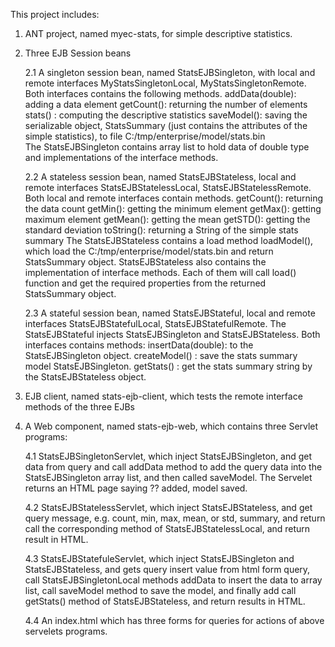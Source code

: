 This project includes:

1. ANT project, named myec-stats, for simple descriptive statistics. 
2. Three EJB Session beans

	2.1 A singleton session bean, named StatsEJBSingleton, with local and remote interfaces MyStatsSingletonLocal, MyStatsSingletonRemote. 
		Both interfaces contains the following methods.
			addData(double): adding a data element
			getCount(): returning the number of elements
			stats() : computing the descriptive statistics
			saveModel(): saving the serializable object, StatsSummary (just contains the attributes of the simple statistics), to file C:/tmp/enterprise/model/stats.bin	
		The StatsEJBSingleton contains array list to hold data of double type and implementations of the interface methods.
	
	2.2 A stateless session bean, named StatsEJBStateless, local and remote interfaces StatsEJBStatelessLocal, StatsEJBStatelessRemote. 
		Both local and remote interfaces contain methods.
			getCount(): returning the data count
			getMin():   getting the minimum element
			getMax():   getting maximum element
			getMean():  getting the mean
			getSTD():   getting the standard deviation
			toString(): returning a String of the simple stats summary
		The StatsEJBStateless contains a load method loadModel(), which load the C:/tmp/enterprise/model/stats.bin and return StatsSummary object. StatsEJBStateless also contains the implementation of interface methods. Each of them will call load() function and get the required properties from the returned StatsSummary object.
	
	2.3 A stateful session bean, named StatsEJBStateful, local and remote interfaces StatsEJBStatefulLocal, StatsEJBStatefulRemote. 
		The StatsEJBStateful injects StatsEJBSingleton 	and	  StatsEJBStateless. Both interfaces contains methods:
			insertData(double): to the StatsEJBSingleton object.
			createModel() : save the stats summary model StatsEJBSingleton. 
			getStats() : get the stats summary string by the StatsEJBStateless object. 
3. EJB client, named stats-ejb-client, which tests the remote interface methods of the three EJBs
4. A Web component, named stats-ejb-web, which contains three Servlet programs:
   
   4.1 StatsEJBSingletonServlet, which inject StatsEJBSingleton, and get data from query and call addData method to add the query data into the StatsEJBSingleton array list, 
		and then called saveModel. The Servelet returns an HTML page saying ?? added, model saved.
	
	4.2 StatsEJBStatelessServlet, which inject StatsEJBStateless, and get query message, e.g. count, min, max, mean, or std, summary, and return call the corresponding method 
		of StatsEJBStatelessLocal, and return result in HTML.
	
	4.3 StatsEJBStatefuleServlet, which inject StatsEJBSingleton and StatsEJBStateless, and gets query insert value from html form query, call StatsEJBSingletonLocal methods 
		addData to insert the data to array list, call saveModel method to save the model, and finally add call getStats() method of StatsEJBStateless, and return results in HTML.
	
	4.4 An index.html which has three forms for queries for actions of above servelets programs.
